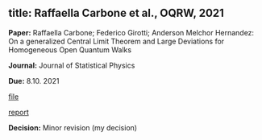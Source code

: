 title: Raffaella Carbone et al., OQRW, 2021
---

**Paper:** Raffaella Carbone; Federico Girotti; Anderson Melchor Hernandez: On a generalized Central Limit Theorem and
Large Deviations for Homogeneous Open Quantum Walks 
 
**Journal:** Journal of Statistical Physics

**Due:** 8.10. 2021

[file](REF_carbone2021/file.pdf)

[report](REF_carbone2021/report.pdf)


**Decision:** Minor revision (my decision)


